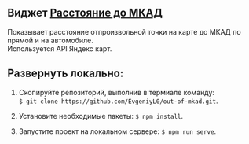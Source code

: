 ## Виджет [Расстояние до МКАД](https://evgeniyl0.github.io/out-of-mkad/)  
Показывает расстояние отпроизвольной точки на карте до МКАД по прямой и на автомобиле.  
Используется API Яндекс карт.  

## Развернуть локально:  
1. Скопируйте репозиторий, выполнив в термиале команду:  
`$ git clone https://github.com/EvgeniyL0/out-of-mkad.git`.  
  
2. Установите необходимые пакеты: `$ npm install`.  
  
3. Запустите проект на локальном сервере: `$ npm run serve`.